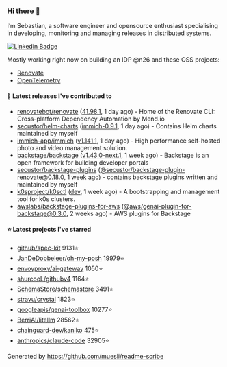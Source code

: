 ### Hi there 👋

I’m Sebastian, a software engineer and opensource enthusiast specialising in developing, monitoring and managing releases in distributed systems.    

[![Linkedin Badge](https://img.shields.io/badge/-LinkedIn-blue?style=flat&logo=Linkedin&logoColor=white&link=https://www.linkedin.com/in/sebastian-poxhofer/)](https://www.linkedin.com/in/sebastian-poxhofer/)

Mostly working right now on building an IDP @n26 and these OSS projects:
- [Renovate](https://github.com/renovatebot/renovate)
- [OpenTelemetry](https://github.com/open-telemetry)



#### 🚀 Latest releases I've contributed to

- [renovatebot/renovate](https://github.com/renovatebot/renovate) ([41.98.1](https://github.com/renovatebot/renovate/releases/tag/41.98.1), 1 day ago) - Home of the Renovate CLI: Cross-platform Dependency Automation by Mend.io
- [secustor/helm-charts](https://github.com/secustor/helm-charts) ([immich-0.9.1](https://github.com/secustor/helm-charts/releases/tag/immich-0.9.1), 1 day ago) - Contains Helm charts maintained by myself
- [immich-app/immich](https://github.com/immich-app/immich) ([v1.141.1](https://github.com/immich-app/immich/releases/tag/v1.141.1), 1 day ago) - High performance self-hosted photo and video management solution.
- [backstage/backstage](https://github.com/backstage/backstage) ([v1.43.0-next.1](https://github.com/backstage/backstage/releases/tag/v1.43.0-next.1), 1 week ago) - Backstage is an open framework for building developer portals
- [secustor/backstage-plugins](https://github.com/secustor/backstage-plugins) ([@secustor/backstage-plugin-renovate@0.18.0](https://github.com/secustor/backstage-plugins/releases/tag/%40secustor/backstage-plugin-renovate%400.18.0), 1 week ago) - contains backstage plugins written and maintained by myself
- [k0sproject/k0sctl](https://github.com/k0sproject/k0sctl) ([dev](https://github.com/k0sproject/k0sctl/releases/tag/dev), 1 week ago) - A bootstrapping and management tool for k0s clusters.
- [awslabs/backstage-plugins-for-aws](https://github.com/awslabs/backstage-plugins-for-aws) ([@aws/genai-plugin-for-backstage@0.3.0](https://github.com/awslabs/backstage-plugins-for-aws/releases/tag/%40aws/genai-plugin-for-backstage%400.3.0), 2 weeks ago) - AWS plugins for Backstage

#### ⭐ Latest projects I've starred

- [github/spec-kit](https://github.com/github/spec-kit) 9131⭐
- [JanDeDobbeleer/oh-my-posh](https://github.com/JanDeDobbeleer/oh-my-posh) 19979⭐
- [envoyproxy/ai-gateway](https://github.com/envoyproxy/ai-gateway) 1050⭐
- [shurcooL/githubv4](https://github.com/shurcooL/githubv4) 1164⭐
- [SchemaStore/schemastore](https://github.com/SchemaStore/schemastore) 3491⭐
- [stravu/crystal](https://github.com/stravu/crystal) 1823⭐
- [googleapis/genai-toolbox](https://github.com/googleapis/genai-toolbox) 10277⭐
- [BerriAI/litellm](https://github.com/BerriAI/litellm) 28562⭐
- [chainguard-dev/kaniko](https://github.com/chainguard-dev/kaniko) 475⭐
- [anthropics/claude-code](https://github.com/anthropics/claude-code) 32905⭐



Generated by https://github.com/muesli/readme-scribe
